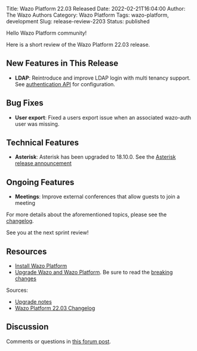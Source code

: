 Title: Wazo Platform 22.03 Released
Date: 2022-02-21T16:04:00
Author: The Wazo Authors
Category: Wazo Platform
Tags: wazo-platform, development
Slug: release-review-2203
Status: published

Hello Wazo Platform community!

Here is a short review of the Wazo Platform 22.03 release.

## New Features in This Release
- **LDAP**: Reintroduce and improve LDAP login with multi tenancy support. See
  [authentication API](https://wazo-platform.org/documentation/api/authentication.html#tag/backends)
  for configuration.

## Bug Fixes
- **User export**: Fixed a users export issue when an associated wazo-auth
  user was missing.

## Technical Features
- **Asterisk**: Asterisk has been upgraded to 18.10.0. See the [Asterisk
  release announcement](https://www.asterisk.org/asterisk-news/asterisk-18-10-0-now-available/)

## Ongoing Features
- **Meetings**: Improve external conferences that allow guests to join a meeting

For more details about the aforementioned topics, please see the [changelog](https://wazo-dev.atlassian.net/issues/?jql=project%3DWAZO%20AND%20fixVersion%3D22.03).

See you at the next sprint review!

## Resources

- [Install Wazo Platform](/use-cases)
- [Upgrade Wazo and Wazo Platform](/uc-doc/upgrade/). Be sure to read the
  [breaking changes](/uc-doc/upgrade/upgrade_notes#22-03)

Sources:

- [Upgrade notes](/uc-doc/upgrade/upgrade_notes#22-03)
- [Wazo Platform 22.03 Changelog](https://wazo-dev.atlassian.net/issues/?jql=project%3DWAZO%20AND%20fixVersion%3D22.03)

## Discussion

Comments or questions in
[this forum post](https://wazo-platform.discourse.group/t/blog-wazo-platform-22-03-released).

